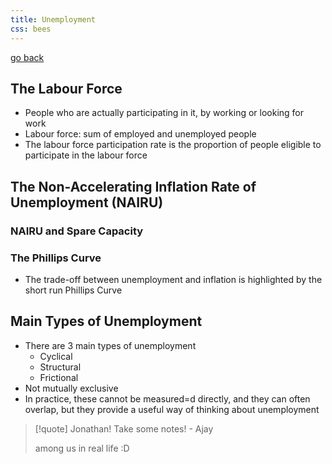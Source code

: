 ```yaml
---
title: Unemployment
css: bees
---
```


[go back](11Subjects/11Economics.md)

## The Labour Force
- People who are actually participating in it, by working or looking for work
- Labour force: sum of employed and unemployed people
- The labour force participation rate is the proportion of people eligible to participate in the labour force

## The Non-Accelerating Inflation Rate of Unemployment (NAIRU)

### NAIRU and Spare Capacity

### The Phillips Curve
- The trade-off between unemployment and inflation is highlighted by the short run Phillips Curve

## Main Types of Unemployment
- There are 3 main types of unemployment
	- Cyclical
	- Structural
	- Frictional
- Not mutually exclusive
- In practice, these cannot be measured=d directly, and they can often overlap, but they provide a useful way of thinking about unemployment

> [!quote] Jonathan! Take some notes! - Ajay
> 
> among us in real life :D